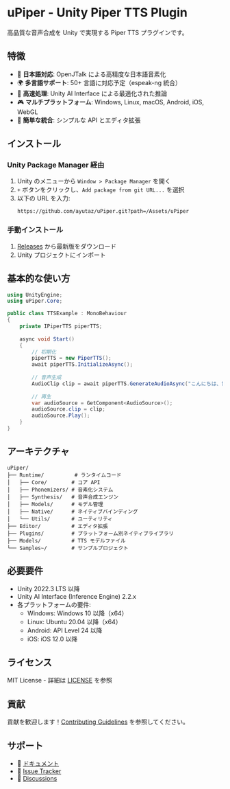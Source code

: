 # uPiper - Unity Piper TTS Plugin

高品質な音声合成を Unity で実現する Piper TTS プラグインです。

## 特徴

- 🎌 **日本語対応**: OpenJTalk による高精度な日本語音素化
- 🌍 **多言語サポート**: 50+ 言語に対応予定（espeak-ng 統合）
- 🚀 **高速処理**: Unity AI Interface による最適化された推論
- 🎮 **マルチプラットフォーム**: Windows, Linux, macOS, Android, iOS, WebGL
- 🔧 **簡単な統合**: シンプルな API とエディタ拡張

## インストール

### Unity Package Manager 経由

1. Unity のメニューから `Window > Package Manager` を開く
2. `+` ボタンをクリックし、`Add package from git URL...` を選択
3. 以下の URL を入力:
   ```
   https://github.com/ayutaz/uPiper.git?path=/Assets/uPiper
   ```

### 手動インストール

1. [Releases](https://github.com/ayutaz/uPiper/releases) から最新版をダウンロード
2. Unity プロジェクトにインポート

## 基本的な使い方

```csharp
using UnityEngine;
using uPiper.Core;

public class TTSExample : MonoBehaviour
{
    private IPiperTTS piperTTS;
    
    async void Start()
    {
        // 初期化
        piperTTS = new PiperTTS();
        await piperTTS.InitializeAsync();
        
        // 音声生成
        AudioClip clip = await piperTTS.GenerateAudioAsync("こんにちは、世界！");
        
        // 再生
        var audioSource = GetComponent<AudioSource>();
        audioSource.clip = clip;
        audioSource.Play();
    }
}
```

## アーキテクチャ

```
uPiper/
├── Runtime/          # ランタイムコード
│   ├── Core/        # コア API
│   ├── Phonemizers/ # 音素化システム
│   ├── Synthesis/   # 音声合成エンジン
│   ├── Models/      # モデル管理
│   ├── Native/      # ネイティブバインディング
│   └── Utils/       # ユーティリティ
├── Editor/          # エディタ拡張
├── Plugins/         # プラットフォーム別ネイティブライブラリ
├── Models/          # TTS モデルファイル
└── Samples~/        # サンプルプロジェクト
```

## 必要要件

- Unity 2022.3 LTS 以降
- Unity AI Interface (Inference Engine) 2.2.x
- 各プラットフォームの要件:
  - Windows: Windows 10 以降（x64）
  - Linux: Ubuntu 20.04 以降（x64）
  - Android: API Level 24 以降
  - iOS: iOS 12.0 以降

## ライセンス

MIT License - 詳細は [LICENSE](../../LICENSE) を参照

## 貢献

貢献を歓迎します！[Contributing Guidelines](../../CONTRIBUTING.md) を参照してください。

## サポート

- 📖 [ドキュメント](https://github.com/ayutaz/uPiper/wiki)
- 🐛 [Issue Tracker](https://github.com/ayutaz/uPiper/issues)
- 💬 [Discussions](https://github.com/ayutaz/uPiper/discussions)